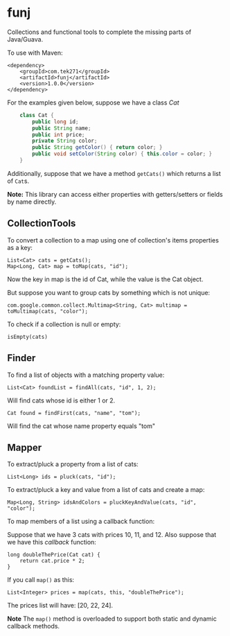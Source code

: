 funj
====

Collections and functional tools to complete the missing parts of Java/Guava.

To use with Maven:

	<dependency>
		<groupId>com.tek271</groupId>
		<artifactId>funj</artifactId>
		<version>1.0.0</version>
	</dependency>


For the examples given below, suppose we have a class *Cat*

```Java
	class Cat {
		public long id;
		public String name;
		public int price;
		private String color;
		public String getColor() { return color; }
		public void setColor(String color) { this.color = color; }
	}
```

Additionally, suppose that we have a method `getCats()` which returns a list
of `Cat`s.

**Note:** This library can access either properties with getters/setters or fields
by name directly.

CollectionTools
---------------
To convert a collection to a map using one of collection's items properties
as a key:

	List<Cat> cats = getCats();
	Map<Long, Cat> map = toMap(cats, "id");

Now the key in map is the id of Cat, while the value is the Cat object.

But suppose you want to group cats by something which is not unique:

	com.google.common.collect.Multimap<String, Cat> multimap = toMultimap(cats, "color");

To check if a collection is null or empty:

	isEmpty(cats)


Finder
------
To find a list of objects with a matching property value:

	List<Cat> foundList = findAll(cats, "id", 1, 2);

Will find cats whose id is either 1 or 2.

	Cat found = findFirst(cats, "name", "tom");

Will find the cat whose name property equals "tom"


Mapper
------
To extract/pluck a property from a list of cats:

	List<Long> ids = pluck(cats, "id");

To extract/pluck a key and value from a list of cats and create a map:

	Map<Long, String> idsAndColors = pluckKeyAndValue(cats, "id", "color");

To map members of a list using a callback function:

Suppose that we have 3 cats with prices 10, 11, and 12. Also suppose that we
have this *callback* function:

	long doubleThePrice(Cat cat) {
		return cat.price * 2;
	}

If you call `map()` as this:

	List<Integer> prices = map(cats, this, "doubleThePrice");

The prices list will have: [20, 22, 24].

**Note** The `map()` method is overloaded to support both static and dynamic callback
methods.


